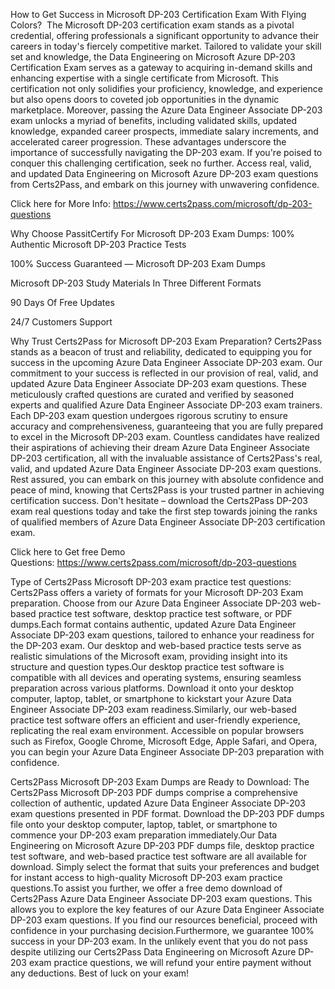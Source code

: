 How to Get Success in Microsoft DP-203 Certification Exam With Flying Colors? 
The Microsoft DP-203 certification exam stands as a pivotal credential, offering professionals a significant opportunity to advance their careers in today's fiercely competitive market. Tailored to validate your skill set and knowledge, the Data Engineering on Microsoft Azure DP-203 Certification Exam serves as a gateway to acquiring in-demand skills and enhancing expertise with a single certificate from Microsoft. This certification not only solidifies your proficiency, knowledge, and experience but also opens doors to coveted job opportunities in the dynamic marketplace. Moreover, passing the Azure Data Engineer Associate DP-203 exam unlocks a myriad of benefits, including validated skills, updated knowledge, expanded career prospects, immediate salary increments, and accelerated career progression. These advantages underscore the importance of successfully navigating the DP-203 exam. If you're poised to conquer this challenging certification, seek no further. Access real, valid, and updated Data Engineering on Microsoft Azure DP-203 exam questions from Certs2Pass, and embark on this journey with unwavering confidence.

Click here for More Info: https://www.certs2pass.com/microsoft/dp-203-questions

Why Choose PassitCertify For Microsoft DP-203 Exam Dumps:
100% Authentic Microsoft DP-203 Practice Tests

100% Success Guaranteed — Microsoft DP-203 Exam Dumps

Microsoft DP-203 Study Materials In Three Different Formats

90 Days Of Free Updates

24/7 Customers Support

Why Trust Certs2Pass for Microsoft DP-203 Exam Preparation?
Certs2Pass stands as a beacon of trust and reliability, dedicated to equipping you for success in the upcoming Azure Data Engineer Associate DP-203 exam. Our commitment to your success is reflected in our provision of real, valid, and updated Azure Data Engineer Associate DP-203 exam questions. These meticulously crafted questions are curated and verified by seasoned experts and qualified Azure Data Engineer Associate DP-203 exam trainers. Each DP-203 exam question undergoes rigorous scrutiny to ensure accuracy and comprehensiveness, guaranteeing that you are fully prepared to excel in the Microsoft DP-203 exam. Countless candidates have realized their aspirations of achieving their dream Azure Data Engineer Associate DP-203 certification, all with the invaluable assistance of Certs2Pass's real, valid, and updated Azure Data Engineer Associate DP-203 exam questions. Rest assured, you can embark on this journey with absolute confidence and peace of mind, knowing that Certs2Pass is your trusted partner in achieving certification success. Don't hesitate – download the Certs2Pass DP-203 exam real questions today and take the first step towards joining the ranks of qualified members of Azure Data Engineer Associate DP-203 certification exam.

Click here to Get free Demo Questions: https://www.certs2pass.com/microsoft/dp-203-questions



Type of Certs2Pass Microsoft DP-203 exam practice test questions:
Certs2Pass offers a variety of formats for your Microsoft DP-203 Exam preparation. Choose from our Azure Data Engineer Associate DP-203 web-based practice test software, desktop practice test software, or PDF dumps.Each format contains authentic, updated Azure Data Engineer Associate DP-203 exam questions, tailored to enhance your readiness for the DP-203 exam. Our desktop and web-based practice tests serve as realistic simulations of the Microsoft exam, providing insight into its structure and question types.Our desktop practice test software is compatible with all devices and operating systems, ensuring seamless preparation across various platforms. Download it onto your desktop computer, laptop, tablet, or smartphone to kickstart your Azure Data Engineer Associate DP-203 exam readiness.Similarly, our web-based practice test software offers an efficient and user-friendly experience, replicating the real exam environment. Accessible on popular browsers such as Firefox, Google Chrome, Microsoft Edge, Apple Safari, and Opera, you can begin your Azure Data Engineer Associate DP-203 preparation with confidence.

Certs2Pass Microsoft DP-203 Exam Dumps are Ready to Download:
The Certs2Pass Microsoft DP-203 PDF dumps comprise a comprehensive collection of authentic, updated Azure Data Engineer Associate DP-203 exam questions presented in PDF format. Download the DP-203 PDF dumps file onto your desktop computer, laptop, tablet, or smartphone to commence your DP-203 exam preparation immediately.Our Data Engineering on Microsoft Azure DP-203 PDF dumps file, desktop practice test software, and web-based practice test software are all available for download. Simply select the format that suits your preferences and budget for instant access to high-quality Microsoft DP-203 exam practice questions.To assist you further, we offer a free demo download of Certs2Pass Azure Data Engineer Associate DP-203 exam questions. This allows you to explore the key features of our Azure Data Engineer Associate DP-203 exam questions. If you find our resources beneficial, proceed with confidence in your purchasing decision.Furthermore, we guarantee 100% success in your DP-203 exam. In the unlikely event that you do not pass despite utilizing our Certs2Pass Data Engineering on Microsoft Azure DP-203 exam practice questions, we will refund your entire payment without any deductions. Best of luck on your exam!
